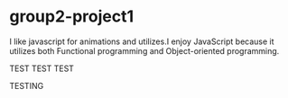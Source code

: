 # group2-project1


I like javascript for animations and utilizes.I enjoy JavaScript because it utilizes both Functional programming and Object-oriented programming.

TEST TEST TEST


TESTING